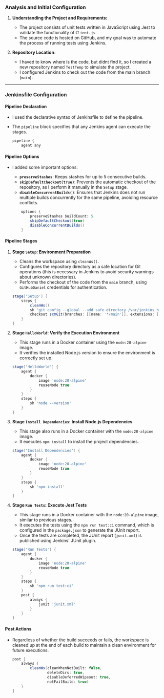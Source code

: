 ### **Analysis and Initial Configuration**

1. **Understanding the Project and Requirements:**
   - The project consists of unit tests written in JavaScript using Jest to validate the functionality of `Client.js`.  
   - The source code is hosted on GitHub, and my goal was to automate the process of running tests using Jenkins.

2. **Repository Location:**
   - I haved to know where is the code, but didnt find it, so I created a new repository named `TestTemp` to simulate the project.
   - I configured Jenkins to check out the code from the main branch (`main`).

---

### **Jenkinsfile Configuration**

#### **Pipeline Declaration**

- I used the declarative syntax of Jenkinsfile to define the pipeline.
- The `pipeline` block specifies that any Jenkins agent can execute the stages.

   ```groovy
   pipeline {
       agent any
   ```

#### **Pipeline Options**

- I added some important options:
  - **`preserveStashes`**: Keeps stashes for up to 5 consecutive builds.
  - **`skipDefaultCheckout(true)`**: Prevents the automatic checkout of the repository, as I perform it manually in the `Setup` stage.
  - **`disableConcurrentBuilds()`**: Ensures that Jenkins does not run multiple builds concurrently for the same pipeline, avoiding resource conflicts.

   ```groovy
       options {
           preserveStashes buildCount: 5
           skipDefaultCheckout(true)
           disableConcurrentBuilds()
       }
   ```

#### **Pipeline Stages**

1. **Stage `Setup`: Environment Preparation**

   - Cleans the workspace using `cleanWs()`.
   - Configures the repository directory as a safe location for Git operations (this is necessary in Jenkins to avoid security warnings about unknown directories).
   - Performs the checkout of the code from the `main` branch, using `GitHubDaniel` credentials for authentication.

   ```groovy
   stage('Setup') {
       steps {
           cleanWs()
           sh 'git config --global --add safe.directory /var/jenkins_home/workspace/TestTemp'
           checkout scmGit(branches: [[name: '*/main']], extensions: [], userRemoteConfigs: [[credentialsId: 'GitHubDaniel', url: 'https://github.com/DanielRondonGarcia/TestTemp.git']])
       }
   }
   ```

2. **Stage `HelloWorld`: Verify the Execution Environment**

   - This stage runs in a Docker container using the `node:20-alpine` image.  
   - It verifies the installed Node.js version to ensure the environment is correctly set up.

   ```groovy
   stage('HelloWorld') {
       agent {
           docker {
               image 'node:20-alpine'
               reuseNode true
           }
       }
       steps {
           sh 'node --version'
       }
   }
   ```

3. **Stage `Install Dependencies`: Install Node.js Dependencies**

   - This stage also runs in a Docker container with the `node:20-alpine` image.  
   - It executes `npm install` to install the project dependencies.

   ```groovy
   stage('Install Dependencies') {
       agent {
           docker {
               image 'node:20-alpine'
               reuseNode true
           }
       }
       steps {
           sh 'npm install'
       }
   }
   ```

4. **Stage `Run Tests`: Execute Jest Tests**

   - This stage runs in a Docker container with the `node:20-alpine` image, similar to previous stages.
   - It executes the tests using the `npm run test:ci` command, which is configured in the `package.json` to generate the JUnit report.
   - Once the tests are completed, the JUnit report (`junit.xml`) is published using Jenkins' JUnit plugin.

   ```groovy
   stage('Run Tests') {
       agent {
           docker {
               image 'node:20-alpine'
               reuseNode true
           }
       }
       steps {
           sh 'npm run test:ci'
       }
       post {
           always {
               junit 'junit.xml'
           }
       }
   }
   ```

#### **Post Actions**

- Regardless of whether the build succeeds or fails, the workspace is cleaned up at the end of each build to maintain a clean environment for future executions.

   ```groovy
   post {
       always {
           cleanWs(cleanWhenNotBuilt: false,
                   deleteDirs: true,
                   disableDeferredWipeout: true,
                   notFailBuild: true)
       }
   }
   ```

